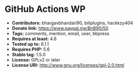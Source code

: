 # GitHub Actions WP #
- **Contributors:** bhargavbhandari90, biliplugins, hackkzy404 
- **Donate link:** https://www.paypal.me/BnB90/50 
- **Tags:** comments, mention, email, user, bbpress 
- **Requires at least:** 4.6 
- **Tested up to:** 6.1.1 
- **Requires PHP:** 5.6 
- **Stable tag:** 1.5.0 
- **License:** GPLv2 or later 
- **License URI:** http://www.gnu.org/licenses/gpl-2.0.html 
